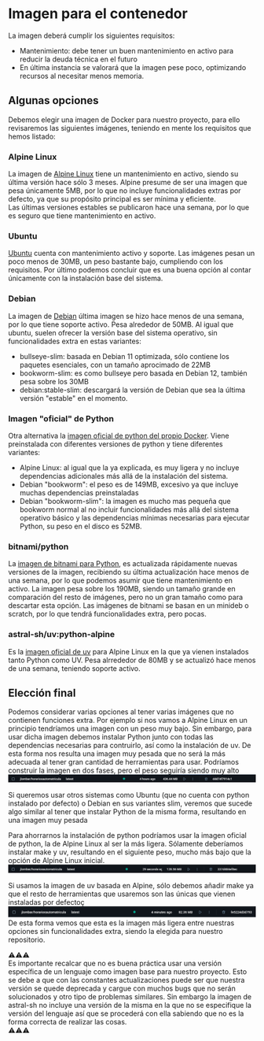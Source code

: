 # Imagen para el contenedor
La imagen deberá cumplir los siguientes requisitos:
* Mantenimiento: debe tener un buen mantenimiento en activo para reducir la deuda técnica en el futuro
* En última instancia se valorará que la imagen pese poco, optimizando recursos al necesitar menos memoria.
## Algunas opciones
Debemos elegir una imagen de Docker para nuestro proyecto, para ello revisaremos las siguientes imágenes, teniendo en mente los requisitos que hemos listado:

### Alpine Linux
La imagen de [Alpine Linux](https://hub.docker.com/_/alpine) tiene un mantenimiento en activo, siendo su última versión hace sólo 3 meses. Alpine presume de ser una imagen que pesa únicamente 5MB, por lo que no incluye funcionalidades extras por defecto, ya que su propósito principal es ser mínima y eficiente.  
Las últimas versiones estables se publicaron hace una semana, por lo que es seguro que tiene mantenimiento en activo.
### Ubuntu
[Ubuntu](https://hub.docker.com/_/ubuntu) cuenta con mantenimiento activo y soporte. Las imágenes pesan un poco menos de 30MB, un peso bastante bajo, cumpliendo con los requisitos. Por último podemos concluir que es una buena opción al contar únicamente con la instalación base del sistema.
### Debian
La imagen de [Debian](https://hub.docker.com/_/debian) última imagen se hizo hace menos de una semana, por lo que tiene soporte activo. Pesa alrededor de 50MB. Al igual que ubuntu, suelen ofrecer la versión base del sistema operativo, sin funcionalidades extra en estas variantes:
* bullseye-slim: basada en Debian 11 optimizada, sólo contiene los paquetes esenciales, con un tamaño aprocimado de 22MB
* bookworm-slim: es como bullseye pero basada en Debian 12, también pesa sobre los 30MB
* debian:stable-slim: descargará la versión de Debian que sea la última versión "estable" en el momento.
### Imagen "oficial" de Python
Otra alternativa la [imagen oficial de python del propio Docker](https://hub.docker.com/_/python). Viene preinstalada con diferentes versiones de python y tiene diferentes variantes:
* Alpine Linux: al igual que la ya explicada, es muy ligera y no incluye dependencias adicionales más allá de la instalación del sistema.
* Debian "bookworm": el peso es de 149MB, excesivo ya que incluye muchas dependencias preinstaladas
* Debian "bookworm-slim": la imagen es mucho mas pequeña que bookworm normal al no incluir funcionalidades más allá del sistema operativo básico y las dependencias mínimas necesarias para ejecutar Python, su peso en el disco es 52MB.
### bitnami/python
La [imagen de bitnami para Python](https://hub.docker.com/r/bitnami/python), es actualizada rápidamente nuevas versiones de la imagen, recibiendo su última actualización hace menos de una semana, por lo que podemos asumir que tiene mantenimiento en activo. La imagen pesa sobre los 190MB, siendo un tamaño grande en comparación del resto de imágenes, pero no un gran tamaño como para descartar esta opción.
Las imágenes de bitnami se basan en un minideb o scratch, por lo que tendrá funcionalidades extra, pero pocas.
### astral-sh/uv:python-alpine
Es la [imagen oficial de uv](https://github.com/astral-sh/uv/pkgs/container/uv) para Alpine Linux en la que ya vienen instalados tanto Python como UV. Pesa alrrededor de 80MB y se actualizó hace menos de una semana, teniendo soporte activo.

## Elección final
Podemos considerar varias opciones al tener varias imágenes que no contienen funciones extra. Por ejemplo si nos vamos a Alpine Linux en un principio tendríamos una imagen con un peso muy bajo. Sin embargo, para usar dicha imagen debemos instalar Python junto con todas las dependencias necesarias para contruirlo, así como la instalación de uv. De esta forma nos resulta una imagen muy pesada que no será la más adecuada al tener gran cantidad de herramientas para usar. Podríamos construir la imagen en dos fases, pero el peso seguiría siendo muy alto
![Peso alpine](./imgs/alpine.png)

Si queremos usar otros sistemas como Ubuntu (que no cuenta con python instalado por defecto) o Debian en sus variantes slim, veremos que sucede algo similar al tener que instalar Python de la misma forma, resultando en una imagen muy pesada

Para ahorrarnos la instalación de python podríamos usar la imagen oficial de python, la de Alpine Linux al ser la más ligera. Sólamente deberíamos instalar make y uv, resultando en el siguiente peso, mucho más bajo que la opción de Alpine Linux inicial.
![Peso python-alpine](./imgs/python-alpine.png)

Si usamos la imagen de uv basada en Alpine, sólo debemos añadir make ya que el resto de herramientas que usaremos son las únicas que vienen instaladas por defectoç
![Peso astralsh](./imgs/astralsh.png)
De esta forma vemos que esta es la imagen más ligera entre nuestras opciones sin funcionalidades extra, siendo la elegida para nuestro repositorio.  

⚠️⚠️⚠️  
Es importante recalcar que no es buena práctica usar una versión específica de un lenguaje como imagen base para nuestro proyecto. Esto se debe a que con las constantes actualizaciones puede ser que nuestra versión se quede deprecada y cargue con muchos bugs que no serán solucionados y otro tipo de problemas similares. Sin embargo la imagen de astral-sh no incluye una versión de la misma en la que no se especifique la versión del lenguaje así que se procederá con ella sabiendo que no es la forma correcta de realizar las cosas.   
⚠️⚠️⚠️